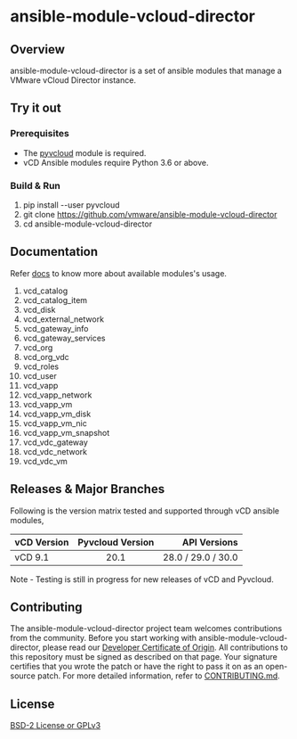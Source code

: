 

# ansible-module-vcloud-director

## Overview
ansible-module-vcloud-director is a set of ansible modules that manage a VMware vCloud Director instance.

## Try it out

### Prerequisites

* The [pyvcloud](https://github.com/vmware/pyvcloud) module is required. 
* vCD Ansible modules require Python 3.6 or above.

### Build & Run

1. pip install --user pyvcloud
2. git clone https://github.com/vmware/ansible-module-vcloud-director
3. cd ansible-module-vcloud-director

## Documentation

Refer [docs](https://github.com/vmware/ansible-module-vcloud-director/tree/master/docs) to know more about available modules's usage.

1. vcd_catalog
2. vcd_catalog_item
3. vcd_disk
4. vcd_external_network
5. vcd_gateway_info
6. vcd_gateway_services
7. vcd_org
8. vcd_org_vdc
9. vcd_roles
10. vcd_user
11. vcd_vapp
12. vcd_vapp_network
13. vcd_vapp_vm
14. vcd_vapp_vm_disk
15. vcd_vapp_vm_nic
16. vcd_vapp_vm_snapshot
17. vcd_vdc_gateway
18. vcd_vdc_network
19. vcd_vdc_vm

## Releases & Major Branches

Following is the version matrix tested and supported through vCD ansible modules,

| vCD Version   | Pyvcloud Version | API Versions       |
| ------------- | :-------------:  | -----:             |
| vCD 9.1       | 20.1             | 28.0 / 29.0 / 30.0 |

Note - Testing is still in progress for new releases of vCD and Pyvcloud.

## Contributing

The ansible-module-vcloud-director project team welcomes contributions from the community. Before you start working with ansible-module-vcloud-director, please read our [Developer Certificate of Origin](https://cla.vmware.com/dco). All contributions to this repository must be signed as described on that page. Your signature certifies that you wrote the patch or have the right to pass it on as an open-source patch. For more detailed information, refer to [CONTRIBUTING.md](CONTRIBUTING.md).

## License
[BSD-2 License or GPLv3](LICENSE.txt)
